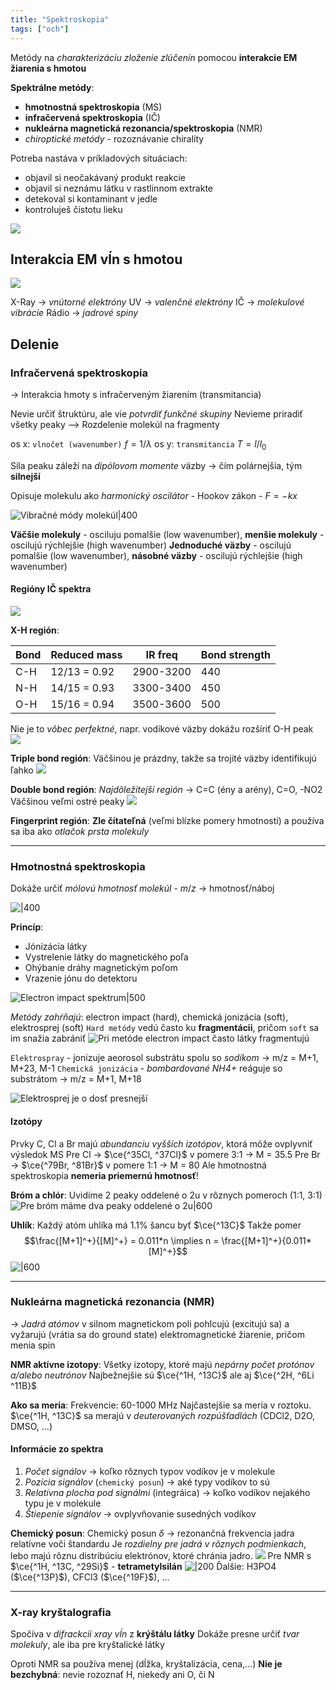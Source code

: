 ```yaml
---
title: "Spektroskopia"
tags: ["och"]
---
```


Metódy na *charakterizáciu zloženie zlúčenín* pomocou **interakcie EM žiarenia s hmotou** 

**Spektrálne metódy**:
- $\textbf{hmotnostná spektroskopia}$ (MS)
- $\textbf{infračervená spektroskopia}$ (IČ)
- $\textbf{nukleárna magnetická rezonancia/spektroskopia}$ (NMR)
- *chiroptické metódy* - rozoznávanie chirality

Potreba nastáva v príkladových situáciach:
- objavil si neočakávaný produkt reakcie
- objavil si neznámu látku v rastlinnom extrakte
- detekoval si kontaminant v jedle
- kontroluješ čistotu lieku

![](attachments/metódy_spektroskopie.png)

## Interakcia EM vĺn s hmotou
![](attachments/emspektrum.png)

X-Ray -> *vnútorné elektróny*
UV -> *valenčné elektróny*
IČ -> *molekulové vibrácie*
Rádio -> *jadrové spiny*

## Delenie
### Infračervená spektroskopia
-> Interakcia hmoty s infračerveným žiarením (transmitancia)

Nevie určiť štruktúru, ale vie *potvrdiť funkčné skupiny*
Nevieme priradiť všetky peaky
--> Rozdelenie molekúl na fragmenty

os x: `vlnočet (wavenumber)` $f = 1/\lambda$
os y: `transmitancia` $T=l/l_0$

Sila peaku záleží na *dipólovom momente* väzby -> čím polárnejšia, tým **silnejší**

Opisuje molekulu ako *harmonický oscilátor* - $\text{Hookov zákon}$ - $F=-kx$

![Vibračné módy molekúl|400](attachments/vibračné-módy.png)

**Väčšie molekuly** - osciluju pomalšie (low wavenumber), **menšie molekuly** - oscilujú rýchlejšie (high wavenumber)
**Jednoduché väzby** - oscilujú pomalšie (low wavenumber), **násobné väzby** - oscilujú rýchlejšie (high wavenumber)

#### Regióny IČ spektra
![](attachments/ic_spektrum.png)


**X-H región**:

| Bond | Reduced mass | IR freq   | Bond strength |
| ---- | ------------ | --------- | ------------- |
| C-H  | 12/13 = 0.92 | 2900-3200 | 440           |
| N-H  | 14/15 = 0.93 | 3300-3400 | 450           |
| O-H  | 15/16 = 0.94 | 3500-3600 | 500           |

Nie je to *vôbec perfektné*, napr. vodíkové väzby dokážu rozšíriť O-H peak
![](attachments/peakshapes_ic.png)

**Triple bond región**:
Väčšinou je prázdny, takže sa trojité väzby identifikujú ľahko
![](attachments/triple_bond_region.png)

**Double bond región**:
*Najdôležitejší región* -> C=C (ény a arény), C=O, -NO2
Väčšinou veľmi ostré peaky
![](attachments/double-bond_region_ic.png)

**Fingerprint región**:
**Zle čítateľná** (veľmi blízke pomery hmotností) a používa sa iba ako *otlačok prsta molekuly*



---

### Hmotnostná spektroskopia
Dokáže určiť *mólovú hmotnosť molekúl* - $m/z$ -> hmotnosť/náboj

![|400](attachments/hmotnostna_spektroskopia.png)

**Princíp**:
- Jónizácia látky
- Vystrelenie látky do magnetického poľa
- Ohýbanie dráhy magnetickým poľom
- Vrazenie jónu do detektoru

![Electron impact spektrum|500](attachments/Pasted%20image%2020220719111138.png)

*Metódy zahŕňajú*: electron impact (hard), chemická jonizácia (soft), elektrosprej (soft)
`Hard metódy` vedú často ku **fragmentácii**, pričom `soft` sa im snažia zabrániť
![Pri metóde electron impact často látky fragmentujú](attachments/electron_impact_ms.png)

`Elektrospray` - jonizuje aeorosol substrátu spolu so *sodíkom* -> m/z = M+1, M+23, M-1
`Chemická jonizácia` - *bombardované NH4+* reáguje so substrátom -> m/z = M+1, M+18

![Elektrosprej je o dosť presnejší](attachments/elektrosprej_ms.png)

#### Izotópy
Prvky C, Cl a Br majú *abundanciu vyšších izotópov*, ktorá môže ovplyvniť výsledok MS
Pre Cl -> $\ce{^35Cl, ^37Cl}$ v pomere 3:1 -> M = 35.5
Pre Br -> $\ce{^79Br, ^81Br}$ v pomere 1:1 -> M = 80
Ale hmotnostná spektroskopia **nemeria priemernú hmotnosť**!

**Bróm a chlór**:
Uvidíme 2 peaky oddelené o 2u v rôznych pomeroch (1:1, 3:1)
![Pre bróm máme dva peaky oddelené o 2u|600](attachments/bróm_ms.png)

**Uhlík**:
Každý atóm uhlíka má 1.1% šancu byť $\ce{^13C}$
Takže pomer 
$$\frac{[M+1]^+}{[M]^+} = 0.011*n \implies n = \frac{[M+1]^+}{0.011*[M]^+}$$
![|600](attachments/ms_uhlík_radioaktívny.png)

--- 

### Nukleárna magnetická rezonancia (NMR)
-> *Jadrá atómov* v silnom magnetickom poli pohlcujú (excitujú sa) a vyžarujú (vrátia sa do ground state) elektromagnetické žiarenie, pričom menia spin

**NMR aktívne izotopy**:
Všetky izotopy, ktoré majú *nepárny počet protónov a/alebo neutrónov*
Najbežnejšie sú $\ce{^1H, ^13C}$ ale aj $\ce{^2H, ^6Li ^11B}$

**Ako sa meria**:
Frekvencie: 60-1000 MHz
Najčastejšie sa meria v roztoku. $\ce{^1H, ^13C}$ sa merajú v *deuterovaných rozpúšťadlách* (CDCl2, D2O, DMSO, ...)

#### Informácie zo spektra
1. *Počet signálov* -> koľko rôznych typov vodíkov je v molekule
2. *Pozícia signálov* (`chemický posun`) -> aké typy vodíkov to sú
3. *Relatívna plocha pod signálmi* (integráica) -> koľko vodíkov nejakého typu je v molekule
4. *Štiepenie signálov* -> ovplyvňovanie susedných vodíkov

**Chemický posun**:
Chemický posun $\delta$ -> rezonančná frekvencia jadra relatívne voči štandardu
Je *rozdielny pre jadrá v rôznych podmienkach*, lebo majú rôznu distribúciu elektrónov, ktoré chránia jadro.
![](attachments/shielding_nmr.png)
Pre NMR s $\ce{^1H, ^13C, ^29Si}$ - $\textbf{tetrametylsilán}$
![|200](attachments/tetrametylsilan.png)
Ďalšie: H3PO4 ($\ce{^13P}$), CFCl3 ($\ce{^19F}$), ...

---

### X-ray kryštalografia
Spočíva v *difrackcii xray vĺn* z **krýštálu látky**
Dokáže presne určiť *tvar molekuly*, ale iba pre kryštalické látky

Oproti NMR sa používa menej (dĺžka, kryštalizácia, cena,...)
**Nie je bezchybná**: nevie rozoznať H, niekedy ani O, či N
